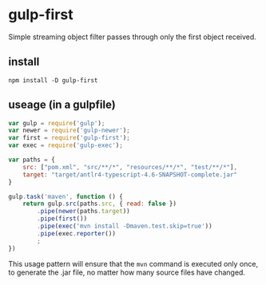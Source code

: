 # gulp-first
Simple streaming object filter passes through only the first object received.

## install

    npm install -D gulp-first

## useage (in a gulpfile)

```javascript
var gulp = require('gulp');
var newer = require('gulp-newer');
var first = require('gulp-first');
var exec = require('gulp-exec');

var paths = {
    src: ["pom.xml", "src/**/*", "resources/**/*", "test/**/*"],
    target: "target/antlr4-typescript-4.6-SNAPSHOT-complete.jar"
}

gulp.task('maven', function () {
    return gulp.src(paths.src, { read: false })
        .pipe(newer(paths.target))
        .pipe(first())
        .pipe(exec('mvn install -Dmaven.test.skip=true'))
        .pipe(exec.reporter())
        ;
})
```

This usage pattern will ensure that the `mvn` command is executed only once, to generate the .jar file, no matter how many source files have changed. 